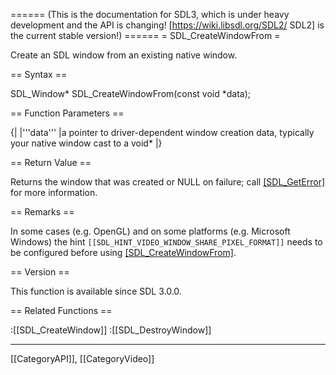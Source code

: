 ====== (This is the documentation for SDL3, which is under heavy development and the API is changing! [https://wiki.libsdl.org/SDL2/ SDL2] is the current stable version!) ======
= SDL_CreateWindowFrom =

Create an SDL window from an existing native window.

== Syntax ==

<syntaxhighlight lang='c'>
SDL_Window* SDL_CreateWindowFrom(const void *data);
</syntaxhighlight>

== Function Parameters ==

{|
|'''data'''
|a pointer to driver-dependent window creation data, typically your native window cast to a void*
|}

== Return Value ==

Returns the window that was created or NULL on failure; call
[[SDL_GetError]]() for more information.

== Remarks ==

In some cases (e.g. OpenGL) and on some platforms (e.g. Microsoft Windows)
the hint <code>[[SDL_HINT_VIDEO_WINDOW_SHARE_PIXEL_FORMAT]]</code> needs to
be configured before using [[SDL_CreateWindowFrom]]().

== Version ==

This function is available since SDL 3.0.0.

== Related Functions ==

:[[SDL_CreateWindow]]
:[[SDL_DestroyWindow]]

----
[[CategoryAPI]], [[CategoryVideo]]


